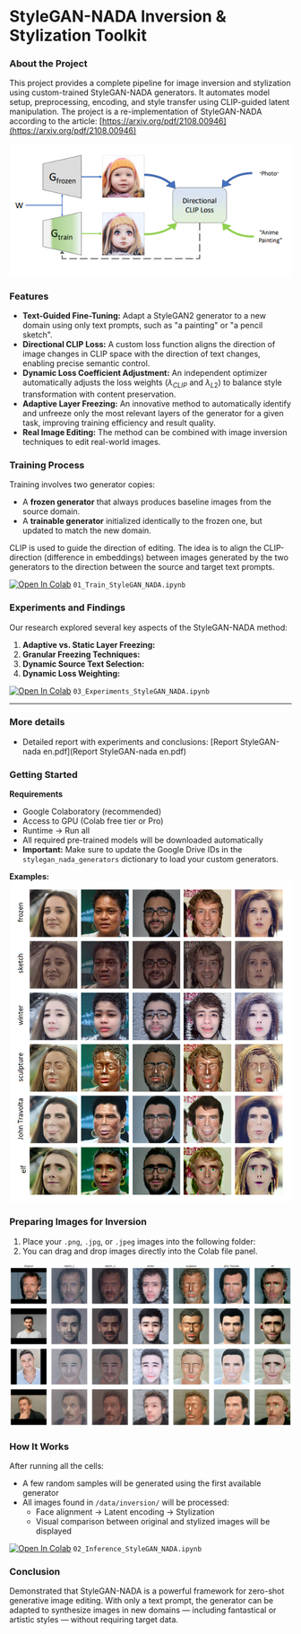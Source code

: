 # StyleGAN-NADA Inversion & Stylization Toolkit

### About the Project
This project provides a complete pipeline for image inversion and stylization using custom-trained StyleGAN-NADA generators. It automates model setup, preprocessing, encoding, and style transfer using CLIP-guided latent manipulation. The project is a re-implementation of StyleGAN-NADA according to the article: [https://arxiv.org/pdf/2108.00946](https://arxiv.org/pdf/2108.00946)

![](img/stylegan_nada.png)

### Features
* **Text-Guided Fine-Tuning:** Adapt a StyleGAN2 generator to a new domain using only text prompts, such as "a painting" or "a pencil sketch".
* **Directional CLIP Loss:** A custom loss function aligns the direction of image changes in CLIP space with the direction of text changes, enabling precise semantic control.
* **Dynamic Loss Coefficient Adjustment:** An independent optimizer automatically adjusts the loss weights ($\lambda_{CLIP}$ and $\lambda_{L2}$) to balance style transformation with content preservation.
* **Adaptive Layer Freezing:** An innovative method to automatically identify and unfreeze only the most relevant layers of the generator for a given task, improving training efficiency and result quality.
* **Real Image Editing:** The method can be combined with image inversion techniques to edit real-world images.

### Training Process
Training involves two generator copies:
* A **frozen generator** that always produces baseline images from the source domain.
* A **trainable generator** initialized identically to the frozen one, but updated to match the new domain.

CLIP is used to guide the direction of editing. The idea is to align the CLIP-direction (difference in embeddings) between images generated by the two generators to the direction between the source and target text prompts.

[![Open In Colab](https://colab.research.google.com/assets/colab-badge.svg)](https://colab.research.google.com/github/uko3/StyleGAN-nada/tree/main/notebooks/01_Train_StyleGAN_NADA.ipynb) `01_Train_StyleGAN_NADA.ipynb`

### Experiments and Findings
Our research explored several key aspects of the StyleGAN-NADA method:
1.  **Adaptive vs. Static Layer Freezing:**
2.  **Granular Freezing Techniques:**
3.  **Dynamic Source Text Selection:**
4.  **Dynamic Loss Weighting:**

[![Open In Colab](https://colab.research.google.com/assets/colab-badge.svg)](https://colab.research.google.com/github/uko3/StyleGAN-nada/tree/main/notebooks/03_Experiments_StyleGAN_NADA.ipynb) `03_Experiments_StyleGAN_NADA.ipynb`

---

### More details
* Detailed report with experiments and conclusions: [Report StyleGAN-nada en.pdf](Report StyleGAN-nada en.pdf)

### Getting Started
**Requirements**
* Google Colaboratory (recommended)
* Access to GPU (Colab free tier or Pro)
* Runtime -> Run all
* All required pre-trained models will be downloaded automatically
* **Important:** Make sure to update the Google Drive IDs in the `stylegan_nada_generators` dictionary to load your custom generators.

**Examples:**
![](img/styles_img.png)

### Preparing Images for Inversion
1.  Place your `.png`, `.jpg`, or `.jpeg` images into the following folder:
2.  You can drag and drop images directly into the Colab file panel.

![](img/inferens_real_img.png)

### How It Works
After running all the cells:
* A few random samples will be generated using the first available generator
* All images found in `/data/inversion/` will be processed:
    * Face alignment -> Latent encoding -> Stylization
    * Visual comparison between original and stylized images will be displayed

[![Open In Colab](https://colab.research.google.com/assets/colab-badge.svg)](https://colab.research.google.com/github/uko3/StyleGAN-nada/tree/main/notebooks/02_Inference_StyleGAN_NADA.ipynb) `02_Inference_StyleGAN_NADA.ipynb`

### Conclusion
Demonstrated that StyleGAN-NADA is a powerful framework for zero-shot generative image editing. With only a text prompt, the generator can be adapted to synthesize images in new domains — including fantastical or artistic styles — without requiring target data.